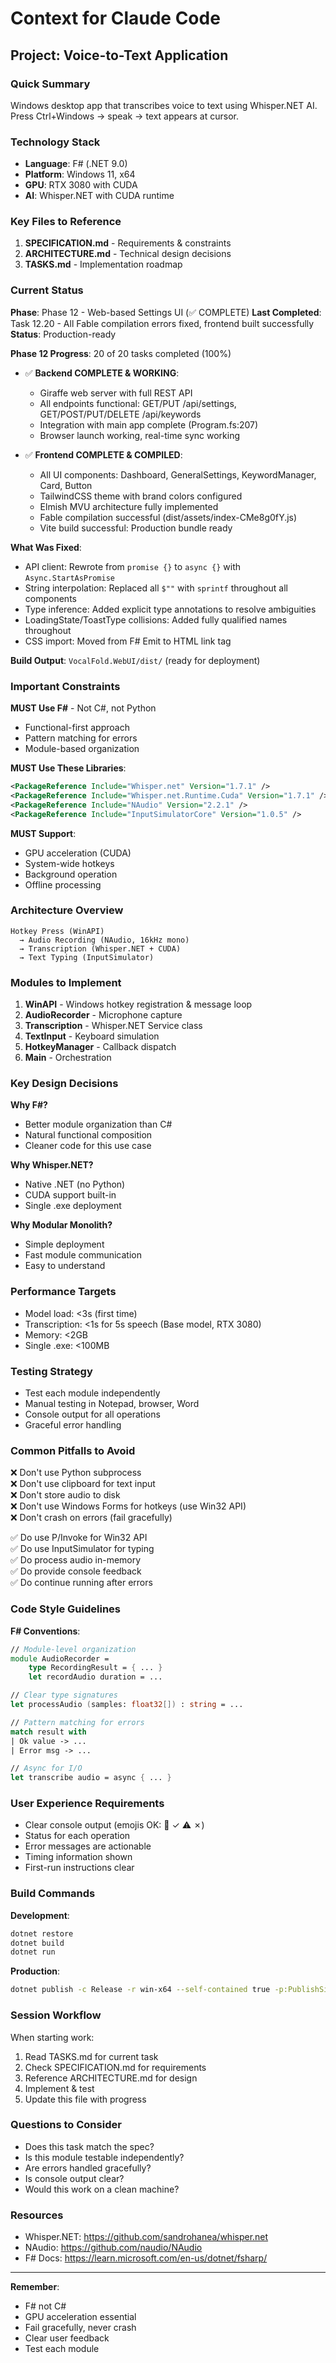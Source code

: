 # Context for Claude Code

## Project: Voice-to-Text Application

### Quick Summary
Windows desktop app that transcribes voice to text using Whisper.NET AI. Press Ctrl+Windows → speak → text appears at cursor.

### Technology Stack
- **Language**: F# (.NET 9.0)
- **Platform**: Windows 11, x64
- **GPU**: RTX 3080 with CUDA
- **AI**: Whisper.NET with CUDA runtime

### Key Files to Reference
1. **SPECIFICATION.md** - Requirements & constraints
2. **ARCHITECTURE.md** - Technical design decisions
3. **TASKS.md** - Implementation roadmap

### Current Status
**Phase**: Phase 12 - Web-based Settings UI (✅ COMPLETE)
**Last Completed**: Task 12.20 - All Fable compilation errors fixed, frontend built successfully
**Status**: Production-ready

**Phase 12 Progress**: 20 of 20 tasks completed (100%)
- ✅ **Backend COMPLETE & WORKING**:
  - Giraffe web server with full REST API
  - All endpoints functional: GET/PUT /api/settings, GET/POST/PUT/DELETE /api/keywords
  - Integration with main app complete (Program.fs:207)
  - Browser launch working, real-time sync working

- ✅ **Frontend COMPLETE & COMPILED**:
  - All UI components: Dashboard, GeneralSettings, KeywordManager, Card, Button
  - TailwindCSS theme with brand colors configured
  - Elmish MVU architecture fully implemented
  - Fable compilation successful (dist/assets/index-CMe8g0fY.js)
  - Vite build successful: Production bundle ready

**What Was Fixed**:
- API client: Rewrote from `promise {}` to `async {}` with `Async.StartAsPromise`
- String interpolation: Replaced all `$""` with `sprintf` throughout all components
- Type inference: Added explicit type annotations to resolve ambiguities
- LoadingState/ToastType collisions: Added fully qualified names throughout
- CSS import: Moved from F# Emit to HTML link tag

**Build Output**: `VocalFold.WebUI/dist/` (ready for deployment)

### Important Constraints

**MUST Use F#** - Not C#, not Python
- Functional-first approach
- Pattern matching for errors
- Module-based organization

**MUST Use These Libraries**:
```xml
<PackageReference Include="Whisper.net" Version="1.7.1" />
<PackageReference Include="Whisper.net.Runtime.Cuda" Version="1.7.1" />
<PackageReference Include="NAudio" Version="2.2.1" />
<PackageReference Include="InputSimulatorCore" Version="1.0.5" />
```

**MUST Support**:
- GPU acceleration (CUDA)
- System-wide hotkeys
- Background operation
- Offline processing

### Architecture Overview
```
Hotkey Press (WinAPI)
  → Audio Recording (NAudio, 16kHz mono)
  → Transcription (Whisper.NET + CUDA)
  → Text Typing (InputSimulator)
```

### Modules to Implement
1. **WinAPI** - Windows hotkey registration & message loop
2. **AudioRecorder** - Microphone capture
3. **Transcription** - Whisper.NET Service class
4. **TextInput** - Keyboard simulation
5. **HotkeyManager** - Callback dispatch
6. **Main** - Orchestration

### Key Design Decisions

**Why F#?**
- Better module organization than C#
- Natural functional composition
- Cleaner code for this use case

**Why Whisper.NET?**
- Native .NET (no Python)
- CUDA support built-in
- Single .exe deployment

**Why Modular Monolith?**
- Simple deployment
- Fast module communication
- Easy to understand

### Performance Targets
- Model load: <3s (first time)
- Transcription: <1s for 5s speech (Base model, RTX 3080)
- Memory: <2GB
- Single .exe: <100MB

### Testing Strategy
- Test each module independently
- Manual testing in Notepad, browser, Word
- Console output for all operations
- Graceful error handling

### Common Pitfalls to Avoid
❌ Don't use Python subprocess  
❌ Don't use clipboard for text input  
❌ Don't store audio to disk  
❌ Don't use Windows Forms for hotkeys (use Win32 API)  
❌ Don't crash on errors (fail gracefully)  

✅ Do use P/Invoke for Win32 API  
✅ Do use InputSimulator for typing  
✅ Do process audio in-memory  
✅ Do provide console feedback  
✅ Do continue running after errors  

### Code Style Guidelines

**F# Conventions**:
```fsharp
// Module-level organization
module AudioRecorder =
    type RecordingResult = { ... }
    let recordAudio duration = ...

// Clear type signatures
let processAudio (samples: float32[]) : string = ...

// Pattern matching for errors
match result with
| Ok value -> ...
| Error msg -> ...

// Async for I/O
let transcribe audio = async { ... }
```

### User Experience Requirements
- Clear console output (emojis OK: 🎤 ✓ ⚠️ ✗)
- Status for each operation
- Error messages are actionable
- Timing information shown
- First-run instructions clear

### Build Commands

**Development**:
```bash
dotnet restore
dotnet build
dotnet run
```

**Production**:
```bash
dotnet publish -c Release -r win-x64 --self-contained true -p:PublishSingleFile=true
```

### Session Workflow

When starting work:
1. Read TASKS.md for current task
2. Check SPECIFICATION.md for requirements
3. Reference ARCHITECTURE.md for design
4. Implement & test
5. Update this file with progress

### Questions to Consider
- Does this task match the spec?
- Is this module testable independently?
- Are errors handled gracefully?
- Is console output clear?
- Would this work on a clean machine?

### Resources
- Whisper.NET: https://github.com/sandrohanea/whisper.net
- NAudio: https://github.com/naudio/NAudio
- F# Docs: https://learn.microsoft.com/en-us/dotnet/fsharp/

---

**Remember**: 
- F# not C#
- GPU acceleration essential
- Fail gracefully, never crash
- Clear user feedback
- Test each module
